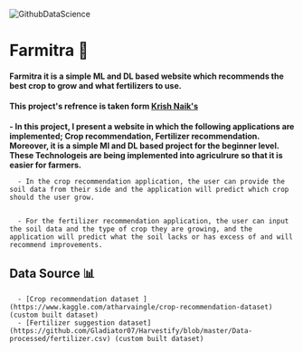 ![GithubDataScience](https://github.com/Satyraj/Farmitra/assets/97345892/d53b63b6-ae65-44a1-a50d-283660e76511)
# Farmitra 🌿
#### Farmitra it is a simple ML and DL based website which recommends the best crop to grow and what fertilizers to use.

#### This project's refrence is taken form [Krish Naik's](https://www.youtube.com/channel/UCNU_lfiiWBdtULKOw6X0Dig)

 **- In this project, I present a website in which the following applications are implemented; Crop recommendation, Fertilizer recommendation. Moreover, it is a simple Ml and DL based project for the beginner level. These Technologeis are being implemented into agriculrure so that it is easier for farmers.**
 
      - In the crop recommendation application, the user can provide the soil data from their side and the application will predict which crop should the user grow.


      - For the fertilizer recommendation application, the user can input the soil data and the type of crop they are growing, and the application will predict what the soil lacks or has excess of and will recommend improvements. 
      
## Data Source 📊
      - [Crop recommendation dataset ](https://www.kaggle.com/atharvaingle/crop-recommendation-dataset) (custom built dataset)
      - [Fertilizer suggestion dataset](https://github.com/Gladiator07/Harvestify/blob/master/Data-processed/fertilizer.csv) (custom built dataset)
